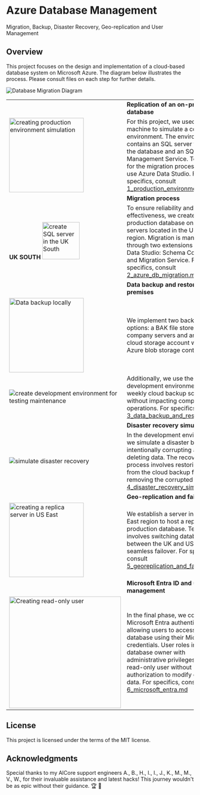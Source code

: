 # Azure Database Management 
Migration, Backup, Disaster Recovery, Geo-replication and User Management

## Overview
This project focuses on the design and implementation of a cloud-based database system on Microsoft Azure. The diagram below illustrates the process. Please consult files on each step for further details.

<p align="left">
  <img alt="Database Migration Diagram" src="https://github.com/ZCHAnalytics/azure-database-migration319/assets/146954022/c3c2b68b-e73f-42b6-961c-0d1bae802c85">
</p>

||||
|--------------|-------------|--------------|
| |**Replication of an on-premises database** |
| <img alt="creating production environment simulation" width="200" src="https://github.com/ZCHAnalytics/azure-database-migration319/assets/146954022/f531f9c3-d8d2-4847-bd96-aeeb402e75b8"> | For this project, we used a virtual machine to simulate a company environment. The environment contains an SQL server for running the database and an SQL Server Management Service. To prepare for the migration process, we also use Azure Data Studio. For specifics, consult [1_production_environment.md](1_production_environment.md).| <img alt="Adding Azure Data Studio" align="left" width="150" src="https://github.com/ZCHAnalytics/azure-database-migration319/assets/146954022/448a311c-20a3-41e9-8ccd-dd704afe2659">
| | **Migration process**   |        
| **UK SOUTH** <img alt="create SQL server in the UK South" width="100" src="https://github.com/ZCHAnalytics/azure-database-migration319/assets/146954022/540e743a-fbf7-47b8-9203-7c804243f810"> | To ensure reliability and cost-effectiveness, we create a SQL production database on the cloud servers located in the UK South region. Migration is managed through two extensions of Azure Data Studio: Schema Compare and Migration Service. For specifics, consult [2_azure_db_migration.md](2_azure_db_migration.md) | <img alt="Azure Data Studio extensions" align="right" scr="https://github.com/ZCHAnalytics/azure-database-migration319/assets/146954022/75ada7cd-865c-4937-8ddc-8b166e9acf1f">
| | **Data backup and restore on the premises** | |
|<img alt="Data backup locally" width="200" src="https://github.com/ZCHAnalytics/azure-database-migration319/assets/146954022/ff93bd73-d554-4947-b66f-7b031299903c"> | We implement two backup options: a BAK file stored on company servers and another in a cloud storage account within an Azure blob storage container. | <img alt="data backup in the cloud" align="right" width="200" src="https://github.com/ZCHAnalytics/azure-database-migration319/assets/146954022/be46e2e6-57b8-42e3-a184-e4415063f745">
|<img alt="create development environment for testing maintenance" src="https://github.com/ZCHAnalytics/azure-database-migration319/assets/146954022/1db0826d-ee7b-40fa-aa27-c2c75bd96ee2"> | Additionally, we use the development environment to test weekly cloud backup scheduling, without impacting company operations. For specifics, consult [3_data_backup_and_restore.md](3_data_backup_and_restore.md) | <img alt="testing weekly backup scheduling" align="right" src="https://github.com/ZCHAnalytics/azure-database-migration319/assets/146954022/1651e542-747d-4569-acf2-dcb911b72c62"> | 
| |**Disaster recovery simulation**| |
|<img alt="simulate disaster recovery" src="https://github.com/ZCHAnalytics/azure-database-migration319/assets/146954022/8fe0da6e-829c-4e3a-b1c0-f25a17fa2ab9">| In the development environment, we simulate a disaster by intentionally corrupting and deleting data. The recovery process involves restoring data from the cloud backup file while removing the corrupted database. [4_disaster_recovery_simulation.md](4_disaster_recovery_simulation.md) |
| |**Geo-replication and failover**|
|<img alt="creating a replica server in US East" width="200" src="https://github.com/ZCHAnalytics/azure-database-migration319/assets/146954022/d1c4098b-fb90-4153-9863-9d579dd08142">| We establish a server in the US East region to host a replica production database. Testing involves switching database usage between the UK and US, ensuring seamless failover. For specifics, consult [5_georeplication_and_failover](5_georeplication_and_failover.md)|
| |**Microsoft Entra ID and user management** |
|<img alt="Creating read-only user" width="300" src="https://github.com/ZCHAnalytics/azure-database-migration319/assets/146954022/bf435048-0e8f-4aa9-b607-4a5314fae742">| In the final phase, we configure Microsoft Entra authentication, allowing users to access the database using their Microsoft credentials. User roles include a database owner with administrative privileges and a read-only user without authorization to modify or delete data. For specifics, consult [6_microsoft_entra.md](6_microsoft_entra.md)


## License
This project is licensed under the terms of the MIT license.


## Acknowledgments
Special thanks to my AICore support engineers A., B., H., I., I., J., K., M., M., V., W., for their invaluable assistance and latest hacks! This journey wouldn't be as epic without their guidance. 🏆 🏅

